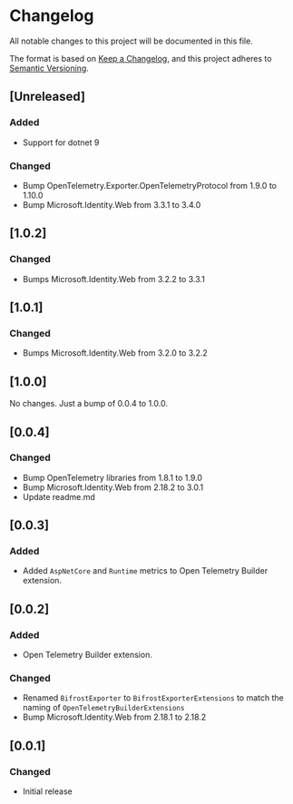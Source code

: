 # Changelog

All notable changes to this project will be documented in this file.

The format is based on [Keep a Changelog](https://keepachangelog.com/en/1.0.0/),
and this project adheres to [Semantic Versioning](https://semver.org/spec/v2.0.0.html).

## [Unreleased]
### Added
- Support for dotnet 9

### Changed
- Bump OpenTelemetry.Exporter.OpenTelemetryProtocol from 1.9.0 to 1.10.0
- Bump Microsoft.Identity.Web from 3.3.1 to 3.4.0

## [1.0.2]
### Changed
- Bumps Microsoft.Identity.Web from 3.2.2 to 3.3.1

## [1.0.1]
### Changed
- Bumps Microsoft.Identity.Web from 3.2.0 to 3.2.2

## [1.0.0]
No changes. Just a bump of 0.0.4 to 1.0.0.

## [0.0.4]
### Changed
- Bump OpenTelemetry libraries from 1.8.1 to 1.9.0
- Bump Microsoft.Identity.Web from 2.18.2 to 3.0.1
- Update readme.md

## [0.0.3]
### Added
- Added `AspNetCore` and `Runtime` metrics to Open Telemetry Builder extension.

## [0.0.2]
### Added
- Open Telemetry Builder extension.
  
### Changed
- Renamed `BifrostExporter` to `BifrostExporterExtensions` to match the naming of `OpenTelemetryBuilderExtensions`
- Bump Microsoft.Identity.Web from 2.18.1 to 2.18.2

## [0.0.1]
### Changed
- Initial release
